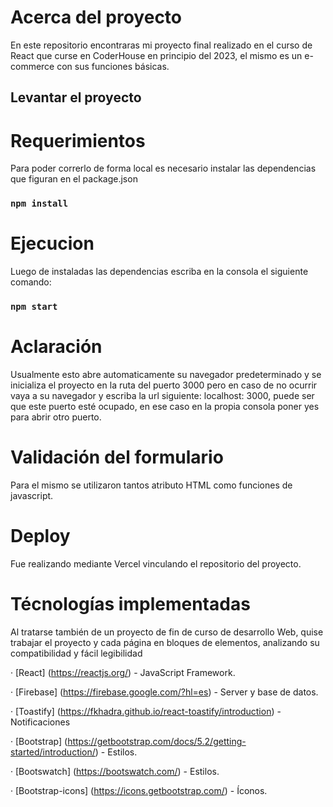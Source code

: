 
# Acerca del proyecto
En este repositorio encontraras mi proyecto final realizado en el curso de React que curse en CoderHouse en principio del 2023, el mismo es un e-commerce con sus funciones básicas.

## Levantar el proyecto

# Requerimientos
Para poder correrlo de forma local es necesario instalar las dependencias que figuran en el package.json

### `npm install`

# Ejecucion
Luego de instaladas las dependencias escriba en la consola el siguiente comando:

### `npm start`

# Aclaración
Usualmente esto abre automaticamente su navegador predeterminado y se inicializa el proyecto en la ruta del puerto 3000 pero en caso de no ocurrir vaya a su navegador y escriba la url siguiente:
localhost: 3000, puede ser que este puerto esté ocupado, en ese caso en la propia consola poner yes para abrir otro puerto.

# Validación del formulario
Para el mismo se utilizaron tantos atributo HTML como funciones de javascript.

# Deploy
Fue realizando mediante Vercel vinculando el repositorio del proyecto.

# Técnologías implementadas
Al tratarse también de un proyecto de fin de curso de desarrollo Web, quise trabajar el proyecto y cada página en bloques de elementos, analizando su compatibilidad y fácil legibilidad

· [React] (https://reactjs.org/) - JavaScript Framework.

· [Firebase] (https://firebase.google.com/?hl=es) - Server y base de datos.

· [Toastify] (https://fkhadra.github.io/react-toastify/introduction) - Notificaciones

· [Bootstrap] (https://getbootstrap.com/docs/5.2/getting-started/introduction/) - Estilos.

· [Bootswatch] (https://bootswatch.com/) - Estilos.

· [Bootstrap-icons] (https://icons.getbootstrap.com/) - Íconos.

